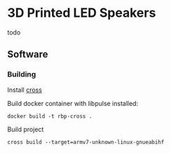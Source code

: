 # 3D Printed LED Speakers

todo


## Software

### Building

Install [cross](https://github.com/rust-embedded/cross)

Build docker container with libpulse installed:

`docker build -t rbp-cross . `

Build project

`cross build --target=armv7-unknown-linux-gnueabihf`
